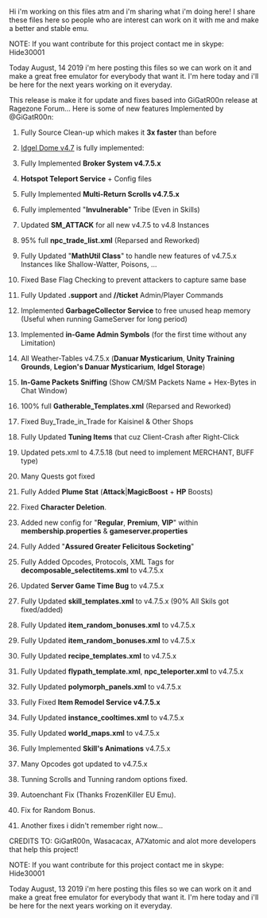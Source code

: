 Hi i'm working on this files atm and i'm sharing what i'm doing here! I share these files here so people who are interest can work on it with me and make a better and stable emu.

NOTE: If you want contribute for this project contact me in skype: Hide30001

Today August, 14 2019 i'm here posting this files so we can work on it and make a great free emulator for everybody that want it.
I'm here today and i'll be here for the next years working on it everyday.


This release is make it for update and fixes based into GiGatR00n release at Ragezone Forum...
Here is some of new features Implemented by @GiGatR00n:

1.  Fully Source Clean-up which makes it **3x faster** than before

2.  [Idgel Dome v4.7](https://www.youtube.com/watch?v=ssAScomOwp4) is fully implemented:

3.  Fully Implemented **Broker System v4.7.5.x**

4.  **Hotspot Teleport Service** + Config files

5.  Fully Implemented **Multi-Return Scrolls v4.7.5.x**

6.  Fully implemented "**Invulnerable**" Tribe (Even in Skills)

7.  Updated **SM_ATTACK** for all new v4.7.5 to v4.8 Instances

8.  95% full **npc_trade_list.xml** (Reparsed and Reworked)

9.  Fully Updated "**MathUtil Class**" to handle new features of v4.7.5.x Instances like Shallow-Watter, Poisons, ...

10. Fixed Base Flag Checking to prevent attackers to capture same base

11. Fully Updated **.support** and **//ticket**  Admin/Player Commands

13. Implemented **GarbageCollector Service** to free unused heap memory (Useful when running GameServer for long period)

14. Implemented  **in-Game Admin Symbols** (for the first time without any Limitation)

15. All Weather-Tables v4.7.5.x (**Danuar Mysticarium**, **Unity Training Grounds**, **Legion's Danuar Mysticarium**, **Idgel Storage**)

16. **In-Game Packets Sniffing** (Show CM/SM Packets Name + Hex-Bytes in Chat Window)

17. 100% full **Gatherable_Templates.xml** (Reparsed and Reworked)

18. Fixed Buy_Trade_in_Trade for Kaisinel & Other Shops

19. Fully Updated **Tuning Items** that cuz Client-Crash after Right-Click

20. Updated pets.xml  to  4.7.5.18  (but need to implement MERCHANT, BUFF type)

21. Many Quests got fixed

22. Fully Added **Plume Stat** (**Attack**|**MagicBoost** + **HP** Boosts)

23. Fixed **Character Deletion**.

24. Added new config for "**Regular**, **Premium**, **VIP**" within  **membership.properties**  &  **gameserver.properties**

25. Fully Added "**Assured Greater Felicitous Socketing**"

26. Fully Added Opcodes, Protocols, XML Tags for **decomposable_selectitems.xml** to v4.7.5.x

27. Updated **Server Game Time Bug** to v4.7.5.x

28. Fully Updated  **skill_templates.xml**  to v4.7.5.x (90% All Skils got fixed/added)

29. Fully Updated  **item_random_bonuses.xml**  to v4.7.5.x

30. Fully Updated  **item_random_bonuses.xml**  to v4.7.5.x

31. Fully Updated  **recipe_templates.xml**   to v4.7.5.x

32. Fully Updated  **flypath_template.xml**,  **npc_teleporter.xml**   to v4.7.5.x

33. Fully Updated  **polymorph_panels.xml**  to v4.7.5.x

34. Fully Fixed **Item Remodel Service v4.7.5.x**

35. Fully Updated  **instance_cooltimes.xml**  to v4.7.5.x

36. Fully Updated  **world_maps.xml**  to v4.7.5.x

37. Fully Implemented **Skill's Animations** v4.7.5.x

38. Many Opcodes got updated to v4.7.5.x

39. Tunning Scrolls and Tunning random options fixed.

40. Autoenchant Fix (Thanks FrozenKiller EU Emu).

41. Fix for Random Bonus.

42. Another fixes i didn't remember right now...

CREDITS TO:
GiGatR00n,
Wasacacax,
A7Xatomic
and alot more developers that help this project!

NOTE: If you want contribute for this project contact me in skype: Hide30001

Today August, 13 2019 i'm here posting this files so we can work on it and make a great free emulator for everybody that want it.
I'm here today and i'll be here for the next years working on it everyday.
